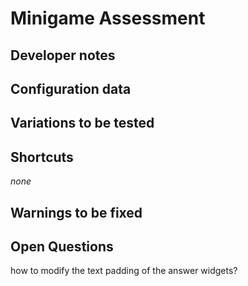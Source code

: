 # Minigame Assessment

## Developer notes

## Configuration data

## Variations to be tested

## Shortcuts
_none_

## Warnings to be fixed

## Open Questions
how to modify the text padding of the answer widgets?
